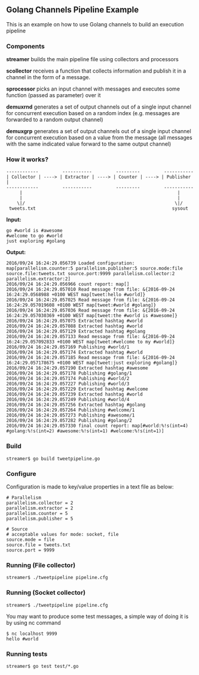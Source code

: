 ## Golang Channels Pipeline Example

This is an example on how to use Golang channels to build an execution pipeline

### Components
**streamer** builds the main pipeline file using collectors and processors

**scollector** receives a function that collects information and publish it in a channel in the form of a message.

**sprocessor** picks an input channel with messages and executes some function (passed as parameter) over it

**demuxrnd** generates a set of output channels out of a single input channel for concurrent execution based on a random index (e.g. messages are forwarded to a random output channel)

**demuxgrp** generates a set of output channels out of a single input channel for concurrent execution based on a value from the message (all messages with the same indicated value forward to the same output channel)

### How it works?

    ------------         -----------         ---------         -----------
    | Collector | ----> | Extractor | ----> | Counter | ----> | Publisher |
    ------------         -----------         ---------         -----------
         |                                                          |
         |                                                          |
        \|/                                                        \|/
     tweets.txt                                                   sysout


**Input:**

    go #world is #awesome
    #welcome to go #world
    just exploring #golang

**Output:**

    2016/09/24 16:24:29.056739 Loaded configuration: map[parallelism.counter:5 parallelism.publisher:5 source.mode:file source.file:tweets.txt source.port:9999 parallelism.collector:2 parallelism.extractor:2]
    2016/09/24 16:24:29.056966 count report: map[]
    2016/09/24 16:24:29.057010 Read message from file: &{2016-09-24 16:24:29.0568988 +0100 WEST map[tweet:hello #world]}
    2016/09/24 16:24:29.057025 Read message from file: &{2016-09-24 16:24:29.057019608 +0100 WEST map[tweet:#world #golang]}
    2016/09/24 16:24:29.057036 Read message from file: &{2016-09-24 16:24:29.057030369 +0100 WEST map[tweet:the #world is #awesome]}
    2016/09/24 16:24:29.057075 Extracted hashtag #world
    2016/09/24 16:24:29.057088 Extracted hashtag #world
    2016/09/24 16:24:29.057129 Extracted hashtag #golang
    2016/09/24 16:24:29.057133 Read message from file: &{2016-09-24 16:24:29.057092833 +0100 WEST map[tweet:#welcome to my #world]}
    2016/09/24 16:24:29.057169 Publishing #world/1
    2016/09/24 16:24:29.057174 Extracted hashtag #world
    2016/09/24 16:24:29.057185 Read message from file: &{2016-09-24 16:24:29.057178675 +0100 WEST map[tweet:just exploring #golang]}
    2016/09/24 16:24:29.057190 Extracted hashtag #awesome
    2016/09/24 16:24:29.057178 Publishing #golang/1
    2016/09/24 16:24:29.057174 Publishing #world/2
    2016/09/24 16:24:29.057227 Publishing #world/3
    2016/09/24 16:24:29.057229 Extracted hashtag #welcome
    2016/09/24 16:24:29.057239 Extracted hashtag #world
    2016/09/24 16:24:29.057249 Publishing #world/4
    2016/09/24 16:24:29.057256 Extracted hashtag #golang
    2016/09/24 16:24:29.057264 Publishing #welcome/1
    2016/09/24 16:24:29.057273 Publishing #awesome/1
    2016/09/24 16:24:29.057282 Publishing #golang/2
    2016/09/24 16:24:29.057330 final count report: map[#world:%!s(int=4) #golang:%!s(int=2) #awesome:%!s(int=1) #welcome:%!s(int=1)]

### Build

    streamer$ go build tweetpipeline.go

### Configure

Configuration is made to key/value properties in a text file as below:

    # Parallelism
    parallelism.collector = 2
    parallelism.extractor = 2
    parallelism.counter = 5
    parallelism.publisher = 5

    # Source
    # acceptable values for mode: socket, file
    source.mode = file
    source.file = tweets.txt
    source.port = 9999

### Running (File collector)

    streamer$ ./tweetpipeline pipeline.cfg

### Running (Socket collector)

    streamer$ ./tweetpipeline pipeline.cfg

You may want to produce some test messages, a simple way of doing it is by using nc command

    $ nc localhost 9999
    hello #world

### Running tests

    streamer$ go test test/*.go

